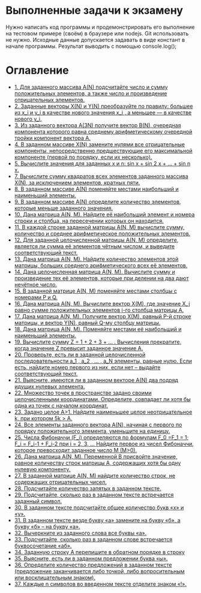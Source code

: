 # Выполненные задачи к экзамену
Нужно написать код программы и продемонстрировать его выполнение на тестовом примере (своём) в браузере или nodejs. Git использовать не нужно.
Исходные данные допускается задавать в виде констант в начале программы.
Результат выводить с помощью console.log();


# Оглавление
- [1.	Для заданного массива A(N) подсчитайте число и сумму положительных элементов, а также число и произведение отрицательных элементов.](https://github.com/nik0rai/TasksForExam/blob/33e077efdd8a0952219b075ab8609b5961b11bc5/1.js#L1)
- [2.	Заданные векторы X(N) и Y(N) преобразуйте по правилу: большее из x_i и y_i в качестве нового значения x_i , а меньшее — в качестве нового y_i.](#Установление-соединения)
- [3.	Из заданного вектора A(3N) получите вектор B(N), очередная компонента которого равна среднему арифметическому очередной тройки компонент вектора А.](#Установление-соединения)
- [4.	В заданном массиве Х(N) замените нулями все отрицательные компоненты, непосредственно предшествующие его максимальной компоненте (первой по порядку, если их несколько).](#Установление-соединения)
- [5.	Вычислите значения для заданных x и n:
        	sin x + sin 2 x + ... + sin n x.
](#Установление-соединения)
- [7.	Вычислите сумму квадратов всех элементов заданного массива X(N), за исключением элементов, кратных пяти.](#Установление-соединения)
- [8.	В заданном массиве A(N) поменяйте местами наибольший и наименьший элементы.](#Установление-соединения)
- [9.	В заданном массиве A(N) определите количество элементов, которые меньше заданного значения.](#Установление-соединения)
- [10.	Дана матрица A(N, M). Найдите её наибольший элемент и номера строки и столбца, на пересечении которых он находится.](#Установление-соединения)
- [11.	В каждой строке заданной матрицы A(N, M) вычислите сумму, количество и среднее арифметическое положительных элементов.](#Установление-соединения)
- [12.	Для заданной целочисленной матрицы A(N, M) определите, является ли сумма её элементов чётным числом, и выведите соответствующий текст.](#Установление-соединения)
- [13.	Дана матрица A(N, M). Найдите количество элементов этой матрицы, больших среднего арифметического всех её элементов.](#Установление-соединения)
- [14.	Дана целочисленная матрица A(N, M). Вычислите сумму и произведение тех её элементов, которые при делении на два дают нечётное число.](#Установление-соединения)
- [15.	В заданной матрице A(N, M) поменяйте местами столбцы с номерами P и Q.](#Установление-соединения)
- [16.	Дана матрица A(N, M). Вычислите вектор X(M), где значение X_j равно сумме положительных элементов j-го столбца матрицы A.](#Установление-соединения)
- [17.	Дана матрица A(N, M). Получите вектор X(M), равный P-й строке матрицы, и вектор Y(N), равный Q-му столбцу матрицы.](#Установление-соединения)
- [18.	Дана матрица A(N, M). Поменяйте местами её наибольший и наименьший элементы.](#Установление-соединения)
- [19.	Вычислите сумму Z = 1 + 2 + 3 + ... . Вычисления прекратите, когда значение Z превысит заданное значение A.](#Установление-соединения)
- [20.	Проверьте, есть ли в заданной целочисленной последовательности a_1 , a_2 , ... , a_N элементы, равные нулю. Если есть, найдите номер первого из них, если нет – выдайте соответствующий текст.](#Установление-соединения)
- [21.	Выясните, имеются ли в заданном векторе A(N) два подряд идущих нулевых элемента.](#Установление-соединения)
- [22.	Множество точек в пространстве задано своими целочисленными координатами. Определите, совпадает ли хотя бы одна из точек с началом координат.](#Установление-соединения)
- [23.	Задано целое A>1. Найдите наименьшее целое неотрицательное k, при котором 5k > A.](#Установление-соединения)
- [24.	Все элементы заданного вектора A(N), начиная с первого по порядку положительного элемента, уменьшите на единицу.](#Установление-соединения)
- [25.	Числа Фибоначчи (F_i) определяются по формулам F_0 =F_1 = 1; F_i = F_i-1 + F_i-2 при i = 2, 3, ... Найдите первое из чисел Фибоначчи, которое превосходит заданное число M (M>0).](#Установление-соединения)
- [26.	Дана матрица A(N, M). Переменной В присвойте значение, равное количеству строк матрицы А, содержащих хотя бы одну нулевую компоненту.](#Установление-соединения)
- [27.	В заданной матрице A(N, M) найдите количество строк, не содержащих отрицательных чисел.](#Установление-соединения)
- [28.	Подсчитайте количество запятых в заданном тексте.](#Установление-соединения)
- [29.	Подсчитайте, сколько раз в заданном тексте встречается заданный символ.](#Установление-соединения)
- [30.	В заданном тексте подсчитайте общее количество букв «x» и «y».](#Установление-соединения)
- [31.	В заданном тексте везде букву «а» замените на букву «б», а букву «б» – на букву «а».](#Установление-соединения)
- [32.	Вычеркните из заданного слова все буквы «а».](#Установление-соединения)
- [33.	Подсчитайте, сколько раз в заданном слове встречается буквосочетание «аб».](#Установление-соединения)
- [34.	Заданную строку А перепишите в обратном порядке в строку](#Установление-соединения)
- [35.	Выясните, есть ли в заданном предложении буква «ы».](#Установление-соединения)
- [36.	Определите количество предложений в заданном тексте (предложение заканчивается либо точкой, либо вопросительным или восклицательным знаком).](#Установление-соединения)
- [37.	Каждые n символов во введенном тексте отделите знаком «!».](#Установление-соединения)
